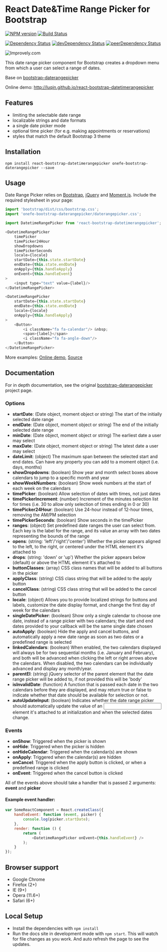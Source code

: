 # React Date&Time Range Picker for Bootstrap

[![NPM version][npm-badge]][npm] [![Build Status][travis-ci-image]][travis-ci-url]

[![Dependency Status][deps-badge]][deps]
[![devDependency Status][dev-deps-badge]][dev-deps]
[![peerDependency Status][peer-deps-badge]][peer-deps]

![Improvely.com](http://i.imgur.com/LbAMf3D.png)

This date range picker component for Bootstrap creates a dropdown menu from which a user can select a range of dates.

Base on [bootstrap-daterangepicker](https://github.com/dangrossman/bootstrap-daterangepicker)

Online demo: http://luqin.github.io/react-bootstrap-datetimerangepicker

## Features

* limiting the selectable date range
* localizable strings and date formats
* a single date picker mode
* optional time picker (for e.g. making appointments or reservations)
* styles that match the default Bootstrap 3 theme



## Installation

```
npm install react-bootstrap-datetimerangepicker onefe-bootstrap-daterangepicker --save
```

## Usage

Date Range Picker relies on [Bootstrap](http://getbootstrap.com/), [jQuery](http://www.jquery.com/) and [Moment.js](http://momentjs.com/). Include the required stylesheet in your page:

```js
import 'bootstrap/dist/css/bootstrap.css';
import 'onefe-bootstrap-daterangepicker/daterangepicker.css';
```

```js
import DatetimeRangePicker from 'react-bootstrap-datetimerangepicker';

<DatetimeRangePicker
    timePicker
    timePicker24Hour
    showDropdowns
    timePickerSeconds
    locale={locale}
    startDate={this.state.startDate}
    endDate={this.state.endDate}
    onApply={this.handleApply}
    onEvent={this.handleEvent}
>
    <input type="text" value={label}/>
</DatetimeRangePicker>

<DatetimeRangePicker
    startDate={this.state.startDate}
    endDate={this.state.endDate}
    locale={locale}
    onApply={this.handleApply}
>
    <Button>
        <i className="fa fa-calendar"/> &nbsp;
        <span>{label}</span>
        <i className="fa fa-angle-down"/>
    </Button>
</DatetimeRangePicker>
```

More examples: [Online demo](http://luqin.github.io/react-bootstrap-datetimerangepicker), [Source](https://github.com/luqin/react-bootstrap-datetimerangepicker/tree/master/examples)

## Documentation

For in depth documentation, see the original
[bootstrap-daterangepicker](https://github.com/dangrossman/bootstrap-daterangepicker) project page.

### Options

- **startDate**: (Date object, moment object or string) The start of the initially selected date range
- **endDate**: (Date object, moment object or string) The end of the initially selected date range
- **minDate**: (Date object, moment object or string) The earliest date a user may select
- **maxDate**: (Date object, moment object or string) The latest date a user may select
- **dateLimit**: (object) The maximum span between the selected start and end dates. Can have any property you can add to a moment object (i.e. days, months)
- **showDropdowns**: (boolean) Show year and month select boxes above calendars to jump to a specific month and year
- **showWeekNumbers**: (boolean) Show week numbers at the start of each week on the calendars
- **timePicker**: (boolean) Allow selection of dates with times, not just dates
- **timePickerIncrement**: (number) Increment of the minutes selection list for times (i.e. 30 to allow only selection of times ending in 0 or 30)
- **timePicker24Hour**: (boolean) Use 24-hour instead of 12-hour times, removing the AM/PM selection
- **timePickerSeconds**: (boolean) Show seconds in the timePicker
- **ranges**: (object) Set predefined date ranges the user can select from. Each key is the label for the range, and its value an array with two dates representing the bounds of the range
- **opens**: (string: 'left'/'right'/'center') Whether the picker appears aligned to the left, to the right, or centered under the HTML element it's attached to
- **drops**: (string: 'down' or 'up') Whether the picker appears below (default) or above the HTML element it's attached to
- **buttonClasses**: (array) CSS class names that will be added to all buttons in the picker
- **applyClass**: (string) CSS class string that will be added to the apply button
- **cancelClass**: (string) CSS class string that will be added to the cancel button
- **locale**: (object) Allows you to provide localized strings for buttons and labels, customize the date display format, and change the first day of week for the calendars
- **singleDatePicker**: (boolean) Show only a single calendar to choose one date, instead of a range picker with two calendars; the start and end dates provided to your callback will be the same single date chosen
- **autoApply**: (boolean) Hide the apply and cancel buttons, and automatically apply a new date range as soon as two dates or a predefined range is selected
- **linkedCalendars**: (boolean) When enabled, the two calendars displayed will always be for two sequential months (i.e. January and February), and both will be advanced when clicking the left or right arrows above the calendars. When disabled, the two calendars can be individually advanced and display any month/year.
- **parentEl**: (string) jQuery selector of the parent element that the date range picker will be added to, if not provided this will be 'body'
- **isInvalidDate**: (function) A function that is passed each date in the two calendars before they are displayed, and may return true or false to indicate whether that date should be available for selection or not.
- **autoUpdateInput**: (boolean) Indicates whether the date range picker should automatically update the value of an <input> element it's attached to at initialization and when the selected dates change.

### Events

- **onShow**: Triggered when the picker is shown
- **onHide**: Triggered when the picker is hidden
- **onHideCalendar**: Triggered when the calendar(s) are shown
- **onApply**: Triggered when the calendar(s) are hidden
- **onCancel**: Triggered when the apply button is clicked, or when a predefined range is clicked
- **onEvent**: Triggered when the cancel button is clicked

All of the events above should take a handler that is passed 2 arguments: **event** and **picker**

#### Example event handler:

```js
var SomeReactComponent = React.createClass({
    handleEvent: function (event, picker) {
        console.log(picker.startDate);
    },
    render: function () {
        return (
            <DatetimeRangePicker onEvent={this.handleEvent} />
        );
    }
});
```

## Browser support

* Google Chrome
* Firefox (2+)
* IE (9+)
* Opera (11.6+)
* Safari (6+)

## Local Setup

* Install the dependencies with `npm install`
* Run the docs site in development mode with `npm start`. This will watch for file changes as you work. And auto refresh the page to see the updates.

[npm-badge]: http://badge.fury.io/js/react-bootstrap-datetimerangepicker.svg
[npm]: https://www.npmjs.com/package/react-bootstrap-datetimerangepicker

[deps-badge]: https://david-dm.org/luqin/react-bootstrap-datetimerangepicker.svg
[deps]: https://david-dm.org/luqin/react-bootstrap-datetimerangepicker

[dev-deps-badge]: https://david-dm.org/luqin/react-bootstrap-datetimerangepicker/dev-status.svg
[dev-deps]: https://david-dm.org/luqin/react-bootstrap-datetimerangepicker#info=devDependencies

[peer-deps-badge]: https://david-dm.org/luqin/react-bootstrap-datetimerangepicker/peer-status.svg
[peer-deps]: https://david-dm.org/luqin/react-bootstrap-datetimerangepicker#info=peerDependencies 

[travis-ci-image]: https://travis-ci.org/luqin/react-bootstrap-datetimerangepicker.svg
[travis-ci-url]: https://travis-ci.org/luqin/react-bootstrap-datetimerangepicker
